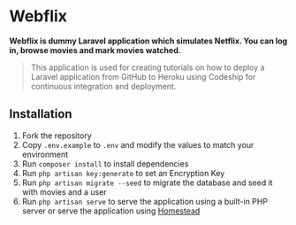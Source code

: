# Webflix

**Webflix is dummy Laravel application which simulates Netflix. You can log in, browse movies and mark movies watched.**

> This application is used for creating tutorials on how to deploy a Laravel application from GitHub to Heroku using Codeship for continuous integration and deployment.


## Installation

1. Fork the repository
2. Copy `.env.example` to `.env` and modify the values to match your environment
3. Run `composer install` to install dependencies
4. Run `php artisan key:generate` to set an Encryption Key
5. Run `php artisan migrate --seed` to migrate the database and seed it with movies and a user
5. Run `php artisan serve` to serve the application using a built-in PHP server or serve the application using [Homestead](https://laravel.com/docs/5.4/homestead)
